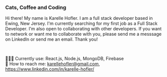 ### Cats, Coffee and Coding
Hi there! My name is Karelle Hofler. I am a full stack developer based in Ewing, New Jersey. I'm currently searching for my first job as a Full Stack Developer. I'm also open to collaborating with other developers. If you want to network or want me to collaborate with you, please send me a messsage on LinkedIn or send me an email. Thank you!

<br />

👩🏿‍💻 Currently use: React.js, Node.js, MongoDB, Firebase
<br>
📧 How to reach me: karellehofler@gmail.com, https://www.linkedin.com/in/karelle-hofler/



<!--
**karellehofler/karellehofler** is a ✨ _special_ ✨ repository because its `README.md` (this file) appears on your GitHub profile.

Here are some ideas to get you started:

- 🔭 I’m currently working on ...
- 🌱 I’m currently learning ...
- 👯 I’m looking to collaborate on ...
- 🤔 I’m looking for help with ...
- 💬 Ask me about ...
- 📫 How to reach me: ...
- 😄 Pronouns: ...
- ⚡ Fun fact: ...
-->
